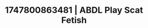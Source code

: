 ---
categories:
- Pinay
- Softcore surrealism
- Alt romance
- Erotic art direction
- After dark play
image: /assets/images/1747800863481.jpg
layout: post
seo:
  description: Featured content with artistic Scat Fetish, ABDL Play. HD images available.
  keywords: Scat Fetish, ABDL Play
  og_image: /assets/images/1747800863481.jpg
  schema_type: VisualArtwork
tags:
- '#1747800863481'
- ABDL Play
- Scat Fetish
title: 1747800863481 | ABDL Play Scat Fetish
---